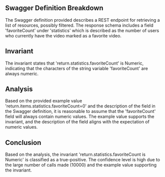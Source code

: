 ## Swagger Definition Breakdown

The Swagger definition provided describes a REST endpoint for retrieving a list of resources, possibly filtered. The response schema includes a field 'favoriteCount' under 'statistics' which is described as the number of users who currently have the video marked as a favorite video.

## Invariant

The invariant states that 'return.statistics.favoriteCount' is Numeric, indicating that the characters of the string variable 'favoriteCount' are always numeric.

## Analysis

Based on the provided example value 'return.items.statistics.favoriteCount=0' and the description of the field in the Swagger definition, it is reasonable to assume that the 'favoriteCount' field will always contain numeric values. The example value supports the invariant, and the description of the field aligns with the expectation of numeric values.

## Conclusion

Based on the analysis, the invariant 'return.statistics.favoriteCount is Numeric' is classified as a true-positive. The confidence level is high due to the large number of calls made (10000) and the example value supporting the invariant.
